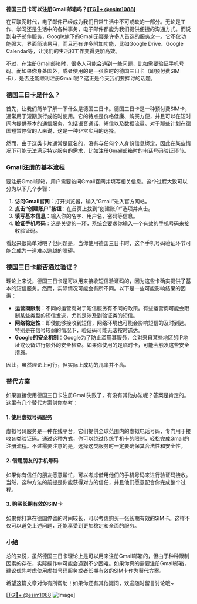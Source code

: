 **德国三日卡可以注册Gmail邮箱吗？[[TG💪+ @esim1088](https://t.me/s/esim1088)]**

在互联网时代，电子邮件已经成为我们日常生活中不可或缺的一部分。无论是工作、学习还是生活中的各种事务，电子邮件都能为我们提供便捷的沟通方式。而说到电子邮件服务，Google旗下的Gmail无疑是许多人首选的服务之一。它不仅功能强大，界面简洁易用，而且还有许多附加功能，比如Google Drive、Google Calendar等，让我们的生活和工作变得更加高效。

不过，在注册Gmail邮箱时，很多人可能会遇到一些问题，比如需要验证手机号码。而如果你身处国外，或者使用的是一张临时的德国三日卡（即预付费SIM卡），是否还能顺利注册Gmail呢？这正是今天我们要探讨的话题。

### 德国三日卡是什么？

首先，让我们简单了解一下什么是德国三日卡。德国三日卡是一种预付费SIM卡，通常用于短期旅行或临时使用。它的特点是价格低廉、购买方便，并且可以在短时间内提供基本的通信服务，包括语音通话、短信以及数据流量。对于那些计划在德国短暂停留的人来说，这是一种非常实用的选择。

然而，由于这类卡片通常是匿名的，没有与任何个人身份信息绑定，因此在某些情况下可能无法满足特定服务的需求，比如注册Gmail邮箱时的电话号码验证环节。

### Gmail注册的基本流程

要注册Gmail邮箱，用户需要访问Gmail官网并填写相关信息。这个过程大致可以分为以下几个步骤：

1. **访问Gmail官网**：打开浏览器，输入“Gmail”进入官方网站。
2. **点击“创建账户”按钮**：在首页上找到“创建账户”选项并点击。
3. **填写基本信息**：输入你的名字、用户名、密码等信息。
4. **验证手机号码**：这是关键的一环，系统会要求你输入一个有效的手机号码来接收验证码。

看起来很简单对吧？但问题是，当你使用德国三日卡时，这个手机号码验证环节可能会成为一道难以逾越的障碍。

### 德国三日卡能否通过验证？

理论上来说，德国三日卡是可以用来接收短信验证码的，因为这些卡确实提供了基本的短信服务。然而，实际情况可能会有所不同。以下是一些可能影响结果的因素：

- **运营商限制**：不同的运营商对于短信服务有不同的政策。有些运营商可能会限制某些类型的短信发送，尤其是涉及到验证类的短信。
- **网络稳定性**：即使能够接收到短信，网络环境也可能会影响短信的及时到达。特别是在信号较弱的情况下，验证码可能无法按时送达。
- **Google的安全机制**：Google为了防止滥用其服务，会对来自某些地区的IP地址或设备进行额外的安全检查。如果你使用的是临时卡，可能会触发这些安全措施。

因此，虽然理论上可行，但实际上成功的几率并不高。

### 替代方案

如果直接使用德国三日卡注册Gmail失败了，有没有其他办法呢？答案是肯定的。这里有几个替代方案供你参考：

#### 1. 使用虚拟号码服务
虚拟号码服务是一种在线平台，它们提供全球范围内的虚拟电话号码，专门用于接收各类验证码。通过这种方式，你可以绕过传统手机卡的限制，轻松完成Gmail的注册流程。不过需要注意的是，选择这类服务时一定要确保其合法性和安全性。

#### 2. 借用朋友的手机号码
如果你有信任的朋友愿意帮忙，可以考虑借用他们的手机号码来进行验证码接收。当然，这种方法的前提是你能获得对方的信任，并且他们愿意配合你完成整个过程。

#### 3. 购买长期有效的SIM卡
如果你打算在德国停留的时间较长，可以考虑购买一张长期有效的SIM卡。这样不仅可以避免上述问题，还能享受到更加稳定和全面的服务。

### 小结

总的来说，虽然德国三日卡理论上是可以用来注册Gmail邮箱的，但由于种种限制因素的存在，实际操作中可能会遇到不少困难。如果你真的需要注册Gmail邮箱，建议优先考虑使用虚拟号码服务或者长期有效的SIM卡作为替代方案。

希望这篇文章对你有所帮助！如果你还有其他疑问，欢迎随时留言讨论哦~

[[TG💪+ @esim1088](https://t.me/s/esim1088) ![Image](https://i.postimg.cc/4NQfJmqS/Snipaste-2025-05-13-00-14-12.png)]